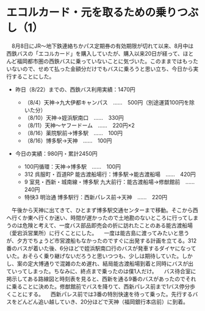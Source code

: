 # エコルカード・元を取るための乗りつぶし（1）

<div class="section">　8月8日にJR〜地下鉄連絡ちかパス定期券の有効期限が切れて以来、8月中は西鉄バスの「エコルカード」を購入していたが、購入以来20日が経って、ほとんど福岡都市圏の西鉄バスに乗っていないことに気づいた。このままではもったいないので、せめて払った金額分だけでもバスに乗ろうと思い立ち、今日から実行することにした。

* 昨日（8/22）までの、西鉄バス利用実績：1470円
    * （8/4）天神→九大伊都キャンパス　……　500円（別途運賃100円を除いた分）
    * （8/10）天神→姪浜駅南口　……　330円
    * （8/11）天神〜ヤフードーム　……　220円×2
    * （8/16）薬院駅前→博多駅　……　100円
    * （8/16）博多駅→天神　……　100円

* 今日の実績：980円・累計2450円
    * 100円循環：天神→博多駅　……　100円
    * 312 呉服町・百道RP 能古渡船場行：博多駅→能古渡船場　……　420円
    * 9 室見・西新・城南線・博多駅 九大前行：能古渡船場→修猷館前　……　240円
    * 特快3 明治通 博多駅行：西新パレス前→天神　……　220円

　午後から天神に出てきて、ひとまず博多駅交通センターまで移動。そこから西へ行くか東へ行くか迷い、時間が遅かったので土地勘のないところに行ってしまうのは危険と考えて、一度バス部品即売会の折に訪れたことのある能古渡船場（愛宕浜営業所）に行くことにした。 　一度は能古島に渡ってみたいと思うが、夕方でちょうど市営渡船もなかったのですぐに出発する計画を立てる。312番のバスが着いた後、6分ほどで姪浜駅南口行のバスが発車するダイヤになっていた。おそらく乗り継げないだろうと思いつつも、少しは期待していた。しかし、案の定大博通りで混雑のため遅れ、結局能古渡船場到着と同時にバスが出ていってしまった。ちなみに、終点まで乗ったのは僕1人だけ。 　バス待合室に掲示してある路線図と時刻表を見ると、西新を通る9番のバスがあったのでそれに乗ることに決めた。修猷館前でバスを降りて、西新パレス前まで1バス停分歩くことにする。 　西新パレス前では3番の特別快速を待って乗った。先行するバスをどんどん追い越していき、20分ほどで天神（福岡銀行本店前）に到着。</div>